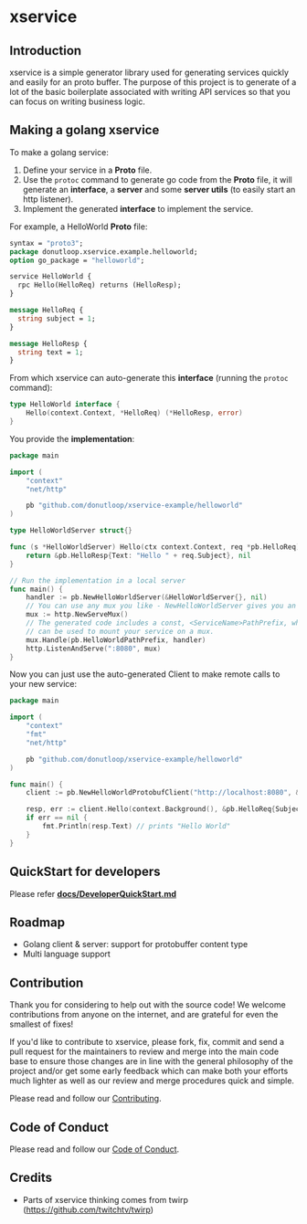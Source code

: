 # xservice

## Introduction

xservice is a simple generator library used for generating services quickly and easily for an proto buffer. 
The purpose of this project is to generate of a lot of the basic boilerplate associated with writing API services so that you can focus on writing business logic.

## Making a golang xservice

To make a golang service:

  1. Define your service in a **Proto** file.
  2. Use the `protoc` command to generate go code from the **Proto** file, it
     will generate an **interface**, a **server** and some **server utils** (to
     easily start an http listener).
  3. Implement the generated **interface** to implement the service.

For example, a HelloWorld **Proto** file:

```protobuf
syntax = "proto3";
package donutloop.xservice.example.helloworld;
option go_package = "helloworld";

service HelloWorld {
  rpc Hello(HelloReq) returns (HelloResp);
}

message HelloReq {
  string subject = 1;
}

message HelloResp {
  string text = 1;
}
```

From which xservice can auto-generate this **interface** (running the `protoc` command):

```go
type HelloWorld interface {
	Hello(context.Context, *HelloReq) (*HelloResp, error)
}
```

You provide the **implementation**:

```go
package main

import (
	"context"
	"net/http"

	pb "github.com/donutloop/xservice-example/helloworld"
)

type HelloWorldServer struct{}

func (s *HelloWorldServer) Hello(ctx context.Context, req *pb.HelloReq) (*pb.HelloResp, error) {
	return &pb.HelloResp{Text: "Hello " + req.Subject}, nil
}

// Run the implementation in a local server
func main() {
	handler := pb.NewHelloWorldServer(&HelloWorldServer{}, nil)
	// You can use any mux you like - NewHelloWorldServer gives you an http.Handler.
	mux := http.NewServeMux()
	// The generated code includes a const, <ServiceName>PathPrefix, which
	// can be used to mount your service on a mux.
	mux.Handle(pb.HelloWorldPathPrefix, handler)
	http.ListenAndServe(":8080", mux)
}
```

 Now you can just use the auto-generated Client to make remote calls to your new service:

```go
package main

import (
	"context"
	"fmt"
	"net/http"

	pb "github.com/donutloop/xservice-example/helloworld"
)

func main() {
	client := pb.NewHelloWorldProtobufClient("http://localhost:8080", &http.Client{})

	resp, err := client.Hello(context.Background(), &pb.HelloReq{Subject: "World"})
	if err == nil {
		fmt.Println(resp.Text) // prints "Hello World"
	}
}
```

## QuickStart for developers

Please refer [**docs/DeveloperQuickStart.md**](https://github.com/donutloop/xservice/blob/master/docs/DeveloperQuickstartGuide.md)

## Roadmap

* Golang client & server: support for protobuffer content type 
* Multi language support

## Contribution

Thank you for considering to help out with the source code! We welcome contributions from
anyone on the internet, and are grateful for even the smallest of fixes!

If you'd like to contribute to xservice, please fork, fix, commit and send a pull request
for the maintainers to review and merge into the main code base to ensure those changes are in line with the general philosophy of the project and/or get some
early feedback which can make both your efforts much lighter as well as our review and merge
procedures quick and simple.

Please read and follow our [Contributing](https://github.com/donutloop/xservice/blob/master/CONTRIBUTING.md).

## Code of Conduct

Please read and follow our [Code of Conduct](https://github.com/donutloop/xservice/blob/master/CODE_OF_CONDUCT.md).

## Credits

* Parts of xservice thinking comes from twirp (https://github.com/twitchtv/twirp)